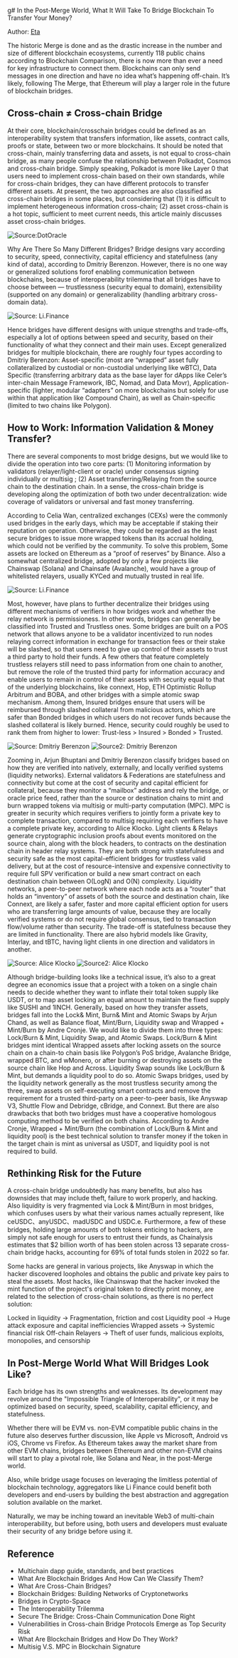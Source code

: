 g# In the Post-Merge World, What It Will Take To Bridge Blockchain To Transfer Your Money?

Author: [Eta](https://twitter.com/pwhattie)

The historic Merge is done and as the drastic increase in the number and size of different blockchain ecosystems, currently 118 public chains according to Blockchain Comparison, there is now more than ever a need for key infrastructure to connect them. Blockchains can only send messages in one direction and have no idea what’s happening off-chain. It’s likely, following The Merge, that Ethereum will play a larger role in the future of blockchain bridges.

## Cross-chain ≠ Cross-chain Bridge

At their core, blockchain/crosschain bridges could be defined as an interoperability system that transfers information, like assets, contract calls, proofs or state, between two or more blockchains. It should be noted that cross-chain, mainly transferring data and assets, is not equal to cross-chain bridge, as many people confuse the relationship between Polkadot, Cosmos and cross-chain bridge. Simply speaking, Polkadot is more like Layer 0 that users need to implement cross-chain based on their own standards, while for cross-chain bridges, they can have different protocols to transfer different assets. At present, the two approaches are also classified as cross-chain bridges in some places, but considering that (1) it is difficult to implement heterogeneous information cross-chain; (2) asset cross-chain is a hot topic, sufficient to meet current needs, this article mainly discusses asset cross-chain bridges.

![Source:DotOracle](./images/01_DotOracle.png)

Why Are There So Many Different Bridges? Bridge designs vary according to security, speed, connectivity, capital efficiency and statefulness (any kind of data), according to Dmitriy Berenzon. However, there is no one way or generalized solutions forof enabling communication between blockchains, because of interoperability trilemma that all bridges have to choose between — trustlessness (security equal to domain), extensibility (supported on any domain) or generalizability (handling arbitrary cross-domain data).

![Source: Li.Finance](./images/02_LiFinance.png)

Hence bridges have different designs with unique strengths and trade-offs, especially a lot of options between speed and security, based on their functionality of what they connect and their main uses. Except generalized bridges for multiple blockchain, there are roughly four types according to Dmitriy Berenzon: Asset-specific (most are “wrapped” asset fully collateralized by custodial or non-custodial underlying like wBTC), Data Specific (transferring arbitrary data as the base layer for dApps like Celer’s inter-chain Message Framework, IBC, Nomad, and Data Movr), Application-specific (lighter, modular “adapters” on more blockchains but solely for use within that application like Compound Chain), as well as Chain-specific (limited to two chains like Polygon).

## How to Work: Information Validation & Money Transfer?

There are several components to most bridge designs, but we would like to divide the operation into two core parts:
(1) Monitoring information by validators (relayer/light-client or oracle) under consensus signing individually or multisig
; (2) Asset transferring/Relaying from the source chain to the destination chain. In a sense, the cross-chain bridge is developing along the optimization of both two under decentralization: wide coverage of validators or universal and fast money transferring.

According to Celia Wan, centralized exchanges (CEXs) were the commonly used bridges in the early days, which may be acceptable if staking their reputation on operation. Otherwise, they could be regarded as the least secure bridges to issue more wrapped tokens than its accrual holding, which could not be verified by the community. To solve this problem, Some assets are locked on Ethereum as a “proof of reserves” by Binance. Also a somewhat centralized bridge, adopted by only a few projects like Chainswap (Solana) and Chainsafe (Avalanche), would have a group of whitelisted relayers, usually KYCed and mutually trusted in real life.

![Source: Li.Finance](./images/03_LiFinance.png)

Most, however, have plans to further decentralize their bridges using different mechanisms of verifiers in how bridges work and whether the relay network is permissioness. In other words, bridges can generally be classified into Trusted and Trustless ones. Some bridges are built on a POS network that allows anyone to be a validator incentivized to run nodes relaying correct information in exchange for transaction fees or their stake will be slashed, so that users need to give up control of their assets to trust a third party to hold their funds. A few others that feature completely trustless relayers still need to pass information from one chain to another, but remove the role of the trusted third party for information accuracy and enable users to remain in control of their assets with security equal to that of the underlying blockchains, like connext, Hop, ETH Optimistic Rollup Arbitrum and BOBA, and other bridges with a simple atomic swap mechanism. Among them, Insured bridges ensure that users will be reimbursed through slashed collateral from malicious actors, which are safer than Bonded bridges in which users do not recover funds because the slashed collateral is likely burned. Hence, security could roughly be used to rank them from higher to lower: Trust-less > Insured > Bonded > Trusted.

![Source: Dmitriy Berenzon](./images/04_Dmitriy_Berenzon.png)
![Source2: Dmitriy Berenzon](./images/05_Dmitriy_Berenzon.png)

Zooming in, Arjun Bhuptani and Dmitriy Berenzon classify bridges based on how they are verified into natively, externally, and locally verified systems (liquidity networks). External validators & Federations are statefulness and connectivity but come at the cost of security and capital efficient for collateral, because they monitor a “mailbox” address and rely the bridge, or oracle price feed, rather than the source or destination chains to mint and burn wrapped tokens via multisig or multi-party computation (MPC). MPC is greater in security which requires verifiers to jointly form a private key to complete transaction, compared to multisig requiring each verifiers to have a complete private key, according to Alice Klocko. Light clients & Relays generate cryptographic inclusion proofs about events monitored on the source chain, along with the block headers, to contracts on the destination chain in header relay systems. They are both strong with statefulness and security safe as the most capital-efficient bridges for trustless valid delivery, but at the cost of resource-intensive and expensive connectivity to require full SPV verification or build a new smart contract on each destination chain between O(LogN) and O(N) complexity. Liquidity networks, a peer-to-peer network where each node acts as a “router” that holds an “inventory” of assets of both the source and destination chain, like Connext, are likely a safer, faster and more capital efficient option for users who are transferring large amounts of value, because they are locally verified systems or do not require global consensus, tied to transaction flow/volume rather than security. The trade-off is statefulness because they are limited in functionality. There are also hybrid models like Gravity, Interlay, and tBTC, having light clients in one direction and validators in another.

![Source: Alice Klocko](./images/06_Alice_Klocko.png)
![Source2: Alice Klocko](./images/07_Alice_Klocko.png)

Although bridge-building looks like a technical issue, it’s also to a great degree an economics issue that a project with a token on a single chain needs to decide whether they want to inflate their total token supply like USDT, or to map asset locking an equal amount to maintain the fixed supply like SUSHI and 1INCH. Generally, based on how they transfer assets, bridges fall into the Lock& Mint, Burn& Mint and Atomic Swaps by Arjun Chand, as well as Balance float, Mint/Burn, Liquidity swap and Wrapped + Mint/Burn by Andre Cronje. We would like to divide them into three types: Lock/Burn & Mint, Liquidity Swap, and Atomic Swaps. Lock/Burn & Mint bridges mint identical Wrapped assets after locking assets on the source chain on a chain-to chain basis like Polygon’s PoS bridge, Avalanche Bridge, wrapped BTC, and wMonero, or after burning or destroying assets on the source chain like Hop and Across. Liquidity Swap sounds like Lock/Burn & Mint, but demands a liquidity pool to do so. Atomic Swaps bridges, used by the liquidity network generally as the most trustless security among the three, swap assets on self-executing smart contracts and remove the requirement for a trusted third-party on a peer-to-peer basis, like Anyswap V3, Shuttle Flow and Debridge, cBridge, and Connext. But there are also drawbacks that both two bridges must have a cooperative homologous computing method to be verified on both chains. According to Andre Cronje, Wrapped + Mint/Burn (the combination of Lock/Burn & Mint and liquidity pool) is the best technical solution to transfer money if the token in the target chain is mint as universal as USDT, and liquidity pool is not required to build.

## Rethinking Risk for the Future

A cross-chain bridge undoubtedly has many benefits, but also has downsides that may include theft, failure to work properly, and hacking. Also liquidity is very fragmented via Lock & Mint/Burn in most bridges, which confuses users by what their various names actually represent, like ceUSDC、anyUSDC、madUSDC and USDC.e. Furthermore, a few of these bridges, holding large amounts of both tokens enticing to hackers, are simply not safe enough for users to entrust their funds, as Chainalysis estimates that $2 billion worth of has been stolen across 13 separate cross-chain bridge hacks, accounting for 69% of total funds stolen in 2022 so far.

Some hacks are general in various projects, like Anyswap in which the hacker discovered loopholes and obtains the public and private key pairs to steal the assets. Most hacks, like Chainswap that the hacker invoked the mint function of the project's original token to directly print money, are related to the selection of cross-chain solutions, as there is no perfect solution:

Locked in liquidity → Fragmentation, friction and cost
Liquidity pool → Huge attack exposure and capital inefficiencies
Wrapped assets → Systemic financial risk
Off-chain Relayers → Theft of user funds, malicious exploits, monopolies, and censorship

## In Post-Merge World What Will Bridges Look Like?

Each bridge has its own strengths and weaknesses. Its development may revolve around the "Impossible Triangle of Interoperability", or it may be optimized based on security, speed, scalability, capital efficiency, and statefulness.

Whether there will be EVM vs. non-EVM compatible public chains in the future also deserves further discussion, like Apple vs Microsoft, Android vs iOS, Chrome vs Firefox. As Ethereum takes away the market share from other EVM chains, bridges between Ethereum and other non-EVM chains will start to play a pivotal role, like Solana and Near, in the post-Merge world.

Also, while bridge usage focuses on leveraging the limitless potential of blockchain technology, aggregators like Li Finance could benefit both developers and end-users by building the best abstraction and aggregation solution available on the market.

Naturally, we may be inching toward an inevitable Web3 of multi-chain interoperability, but before using, both users and developers must evaluate their security of any bridge before using it.

## Reference

- Multichain dapp guide, standards, and best practices
- What Are Blockchain Bridges And How Can We Classify Them?
- What Are Cross-Chain Bridges?
- Blockchain Bridges: Building Networks of Cryptonetworks
- Bridges in Crypto-Space
- The Interoperability Trilemma
- Secure The Bridge: Cross-Chain Communication Done Right
- Vulnerabilities in Cross-chain Bridge Protocols Emerge as Top Security Risk
- What Are Blockchain Bridges and How Do They Work?
- Multisig V.S. MPC in Blockchain Signature
